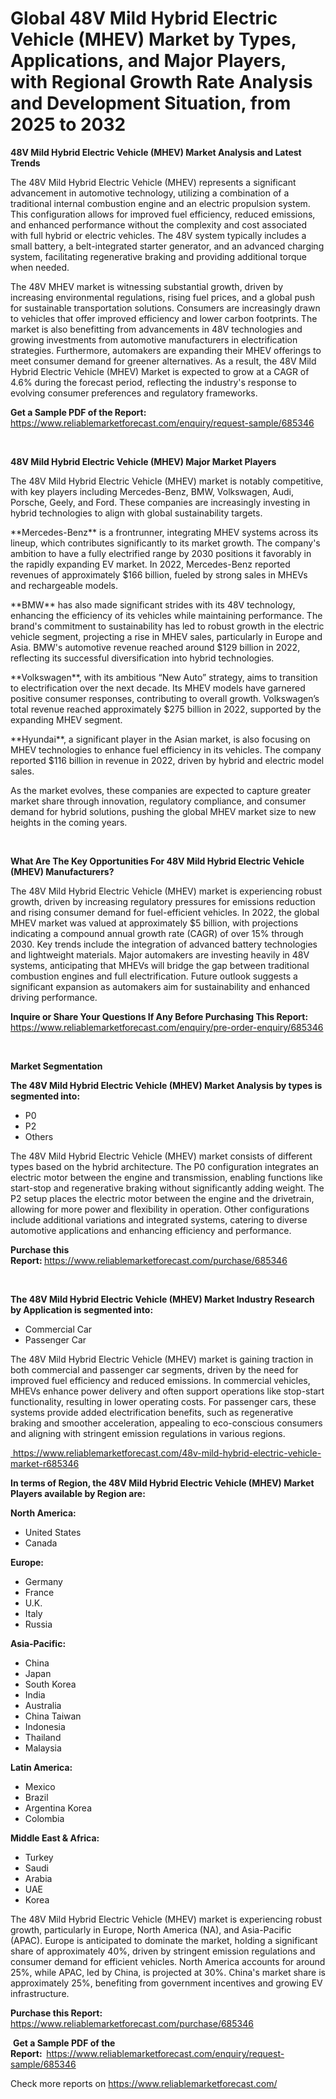 <p><h1>Global 48V Mild Hybrid Electric Vehicle (MHEV) Market by Types, Applications, and Major Players, with Regional Growth Rate Analysis and Development Situation, from 2025 to 2032</h1></p><p><strong>48V Mild Hybrid Electric Vehicle (MHEV) Market Analysis and Latest Trends</strong></p>
<p><p>The 48V Mild Hybrid Electric Vehicle (MHEV) represents a significant advancement in automotive technology, utilizing a combination of a traditional internal combustion engine and an electric propulsion system. This configuration allows for improved fuel efficiency, reduced emissions, and enhanced performance without the complexity and cost associated with full hybrid or electric vehicles. The 48V system typically includes a small battery, a belt-integrated starter generator, and an advanced charging system, facilitating regenerative braking and providing additional torque when needed.</p><p>The 48V MHEV market is witnessing substantial growth, driven by increasing environmental regulations, rising fuel prices, and a global push for sustainable transportation solutions. Consumers are increasingly drawn to vehicles that offer improved efficiency and lower carbon footprints. The market is also benefitting from advancements in 48V technologies and growing investments from automotive manufacturers in electrification strategies. Furthermore, automakers are expanding their MHEV offerings to meet consumer demand for greener alternatives. As a result, the 48V Mild Hybrid Electric Vehicle (MHEV) Market is expected to grow at a CAGR of 4.6% during the forecast period, reflecting the industry's response to evolving consumer preferences and regulatory frameworks.</p></p>
<p><strong>Get a Sample PDF of the Report:&nbsp;</strong> <a href="https://www.reliablemarketforecast.com/enquiry/request-sample/685346?utm_campaign=2947&utm_medium=2&utm_source=Github&utm_content=ia&utm_term=31032025&utm_id=48v-mild-hybrid-electric-vehicle-mhev">https://www.reliablemarketforecast.com/enquiry/request-sample/685346</a></p>
<p>&nbsp;</p>
<p><strong>48V Mild Hybrid Electric Vehicle (MHEV) Major Market Players</strong></p>
<p><p>The 48V Mild Hybrid Electric Vehicle (MHEV) market is notably competitive, with key players including Mercedes-Benz, BMW, Volkswagen, Audi, Porsche, Geely, and Ford. These companies are increasingly investing in hybrid technologies to align with global sustainability targets.</p><p>**Mercedes-Benz** is a frontrunner, integrating MHEV systems across its lineup, which contributes significantly to its market growth. The company's ambition to have a fully electrified range by 2030 positions it favorably in the rapidly expanding EV market. In 2022, Mercedes-Benz reported revenues of approximately $166 billion, fueled by strong sales in MHEVs and rechargeable models.</p><p>**BMW** has also made significant strides with its 48V technology, enhancing the efficiency of its vehicles while maintaining performance. The brand's commitment to sustainability has led to robust growth in the electric vehicle segment, projecting a rise in MHEV sales, particularly in Europe and Asia. BMW's automotive revenue reached around $129 billion in 2022, reflecting its successful diversification into hybrid technologies.</p><p>**Volkswagen**, with its ambitious “New Auto” strategy, aims to transition to electrification over the next decade. Its MHEV models have garnered positive consumer responses, contributing to overall growth. Volkswagen’s total revenue reached approximately $275 billion in 2022, supported by the expanding MHEV segment.</p><p>**Hyundai**, a significant player in the Asian market, is also focusing on MHEV technologies to enhance fuel efficiency in its vehicles. The company reported $116 billion in revenue in 2022, driven by hybrid and electric model sales.</p><p>As the market evolves, these companies are expected to capture greater market share through innovation, regulatory compliance, and consumer demand for hybrid solutions, pushing the global MHEV market size to new heights in the coming years.</p></p>
<p>&nbsp;</p>
<p><strong>What Are The Key Opportunities For 48V Mild Hybrid Electric Vehicle (MHEV) Manufacturers?</strong></p>
<p><p>The 48V Mild Hybrid Electric Vehicle (MHEV) market is experiencing robust growth, driven by increasing regulatory pressures for emissions reduction and rising consumer demand for fuel-efficient vehicles. In 2022, the global MHEV market was valued at approximately $5 billion, with projections indicating a compound annual growth rate (CAGR) of over 15% through 2030. Key trends include the integration of advanced battery technologies and lightweight materials. Major automakers are investing heavily in 48V systems, anticipating that MHEVs will bridge the gap between traditional combustion engines and full electrification. Future outlook suggests a significant expansion as automakers aim for sustainability and enhanced driving performance.</p></p>
<p><strong>Inquire or Share Your Questions If Any Before Purchasing This Report:</strong> <a href="https://www.reliablemarketforecast.com/enquiry/pre-order-enquiry/685346?utm_campaign=2947&utm_medium=2&utm_source=Github&utm_content=ia&utm_term=31032025&utm_id=48v-mild-hybrid-electric-vehicle-mhev">https://www.reliablemarketforecast.com/enquiry/pre-order-enquiry/685346</a></p>
<p>&nbsp;</p>
<p><strong>Market Segmentation</strong></p>
<p><strong>The 48V Mild Hybrid Electric Vehicle (MHEV) Market Analysis by types is segmented into:</strong></p>
<p><ul><li>P0</li><li>P2</li><li>Others</li></ul></p>
<p><p>The 48V Mild Hybrid Electric Vehicle (MHEV) market consists of different types based on the hybrid architecture. The P0 configuration integrates an electric motor between the engine and transmission, enabling functions like start-stop and regenerative braking without significantly adding weight. The P2 setup places the electric motor between the engine and the drivetrain, allowing for more power and flexibility in operation. Other configurations include additional variations and integrated systems, catering to diverse automotive applications and enhancing efficiency and performance.</p></p>
<p><strong>Purchase this Report:&nbsp;</strong><a href="https://www.reliablemarketforecast.com/purchase/685346?utm_campaign=2947&utm_medium=2&utm_source=Github&utm_content=ia&utm_term=31032025&utm_id=48v-mild-hybrid-electric-vehicle-mhev">https://www.reliablemarketforecast.com/purchase/685346</a></p>
<p>&nbsp;</p>
<p><strong>The 48V Mild Hybrid Electric Vehicle (MHEV) Market Industry Research by Application is segmented into:</strong></p>
<p><ul><li>Commercial Car</li><li>Passenger Car</li></ul></p>
<p><p>The 48V Mild Hybrid Electric Vehicle (MHEV) market is gaining traction in both commercial and passenger car segments, driven by the need for improved fuel efficiency and reduced emissions. In commercial vehicles, MHEVs enhance power delivery and often support operations like stop-start functionality, resulting in lower operating costs. For passenger cars, these systems provide added electrification benefits, such as regenerative braking and smoother acceleration, appealing to eco-conscious consumers and aligning with stringent emission regulations in various regions.</p></p>
<p><a href="https://www.reliablemarketforecast.com/48v-mild-hybrid-electric-vehicle-market-r685346?utm_campaign=2947&utm_medium=2&utm_source=Github&utm_content=ia&utm_term=31032025&utm_id=48v-mild-hybrid-electric-vehicle-mhev">&nbsp;https://www.reliablemarketforecast.com/48v-mild-hybrid-electric-vehicle-market-r685346</a></p>
<p><strong>In terms of Region, the 48V Mild Hybrid Electric Vehicle (MHEV) Market Players available by Region are:</strong></p>
<p>
    <p> <strong> North America: </strong>
        <ul>
            <li>United States</li>
            <li>Canada</li>
        </ul>
        </p> 
    <p> <strong> Europe: </strong>
        <ul>
            <li>Germany</li>
            <li>France</li>
            <li>U.K.</li>
            <li>Italy</li>
            <li>Russia</li>
        </ul>
        </p> 
    <p> <strong> Asia-Pacific: </strong>
        <ul>
            <li>China</li>
            <li>Japan</li>
            <li>South Korea</li>
            <li>India</li>
            <li>Australia</li>
            <li>China Taiwan</li>
            <li>Indonesia</li>
            <li>Thailand</li>
            <li>Malaysia</li>
        </ul>
        </p> 
    <p> <strong> Latin America: </strong>
        <ul>
            <li>Mexico</li>
            <li>Brazil</li>
            <li>Argentina Korea</li>
            <li>Colombia</li>
        </ul>
        </p> 
    <p> <strong> Middle East & Africa: </strong>
        <ul>
            <li>Turkey</li>
            <li>Saudi</li>
            <li>Arabia</li>
            <li>UAE</li>
            <li>Korea</li>
        </ul>
    </p>
    </p>
<p><p>The 48V Mild Hybrid Electric Vehicle (MHEV) market is experiencing robust growth, particularly in Europe, North America (NA), and Asia-Pacific (APAC). Europe is anticipated to dominate the market, holding a significant share of approximately 40%, driven by stringent emission regulations and consumer demand for efficient vehicles. North America accounts for around 25%, while APAC, led by China, is projected at 30%. China's market share is approximately 25%, benefiting from government incentives and growing EV infrastructure.</p></p>
<p><strong>Purchase this Report: </strong><a href="https://www.reliablemarketforecast.com/purchase/685346?utm_campaign=2947&utm_medium=2&utm_source=Github&utm_content=ia&utm_term=31032025&utm_id=48v-mild-hybrid-electric-vehicle-mhev">https://www.reliablemarketforecast.com/purchase/685346</a></p>
<p>&nbsp;<strong>Get a Sample PDF of the Report:&nbsp;&nbsp;</strong><a href="https://www.reliablemarketforecast.com/enquiry/request-sample/685346?utm_campaign=2947&utm_medium=2&utm_source=Github&utm_content=ia&utm_term=31032025&utm_id=48v-mild-hybrid-electric-vehicle-mhev">https://www.reliablemarketforecast.com/enquiry/request-sample/685346</a></p>
<p><strong></strong></p>
<p>Check more reports on <a href="https://www.reliablemarketforecast.com/?utm_campaign=2947&utm_medium=2&utm_source=Github&utm_content=ia&utm_term=31032025&utm_id=48v-mild-hybrid-electric-vehicle-mhev">https://www.reliablemarketforecast.com/</a></p>